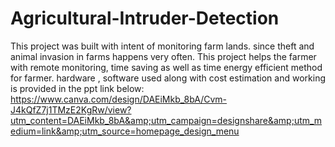 # Agricultural-Intruder-Detection
This project was built with intent of monitoring farm lands. since theft and animal invasion in farms happens very often. This project helps the farmer with remote monitoring, time saving as well as time energy efficient method for farmer. hardware , software used along with cost estimation and working is provided in the ppt link below: https://www.canva.com/design/DAEiMkb_8bA/Cvm-J4kQfZ7j1TMzE2KgRw/view?utm_content=DAEiMkb_8bA&amp;utm_campaign=designshare&amp;utm_medium=link&amp;utm_source=homepage_design_menu
